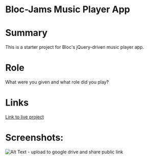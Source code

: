 # Bloc-Jams Music Player App

# Summary
This is a starter project for Bloc's jQuery-driven music player app.

# Role
What were you given and what role did you play?

# Links
[Link to live project](https://greg-bloc-jams.netlify.com/)

# Screenshots:
![Alt Text](URLfortheimage.jpg) - upload to google drive and share public link




